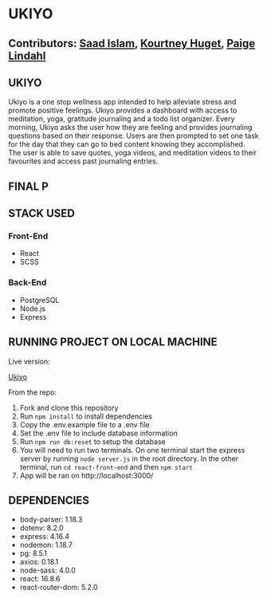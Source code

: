 # UKIYO

## **Contributors: [Saad Islam](https://github.com/saadxislam), [Kourtney Huget](https://github.com/kourtneyhuget), [Paige Lindahl](https://github.com/paigelindahl)**

## UKIYO

Ukiyo is a one stop wellness app intended to help alleviate stress and promote positive feelings. Ukiyo provides a dashboard with access to meditation, yoga, gratitude journaling and a todo list organizer. Every morning, Ukiyo asks the user how they are feeling and provides journaling questions based on their response. Users are then prompted to set one task for the day that they can go to bed content knowing they accomplished. The user is able to save quotes, yoga videos, and meditation videos to their favourites and access past journaling entries.

## FINAL P

## STACK USED

### Front-End

- React
- SCSS

### Back-End

- PostgreSQL
- Node.js
- Express

## RUNNING PROJECT ON LOCAL MACHINE

Live version:

[Ukiyo](http://ukiyo-final1.herokuapp.com/)

From the repo:

1. Fork and clone this repository
2. Run `npm install` to install dependencies
3. Copy the .env.example file to a .env file
4. Set the .env file to include database information
5. Run `npm run db:reset` to setup the database
6. You will need to run two terminals. On one terminal start the express server by running `node server.js` in the root directory. In the other terminal, run `cd react-front-end` and then `npm start`
7. App will be ran on http://localhost:3000/

## DEPENDENCIES

- body-parser: 1.18.3
- dotenv: 8.2.0
- express: 4.16.4
- nodemon: 1.18.7
- pg: 8.5.1
- axios: 0.18.1
- node-sass: 4.0.0
- react: 16.8.6
- react-router-dom: 5.2.0
